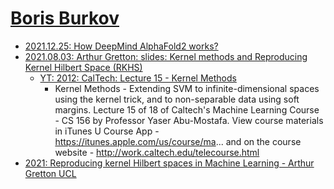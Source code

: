 # [Boris Burkov](http://burkov.net)

* [2021.12.25: How DeepMind AlphaFold2 works?](http://burkov.net/2021-12-25-1/)
* [2021.08.03: Arthur Gretton: slides: Kernel methods and Reproducing Kernel Hilbert Space (RKHS)](http://burkov.net/2021-08-03-1/)
  * [YT: 2012: CalTech:  Lecture 15 - Kernel Methods](https://www.youtube.com/watch?v=XUj5JbQihlU)
    * Kernel Methods - Extending SVM to infinite-dimensional spaces using the kernel trick, and to non-separable data using soft margins. Lecture 15 of 18 of Caltech's Machine Learning Course - CS 156 by Professor Yaser Abu-Mostafa. View course materials in iTunes U Course App - https://itunes.apple.com/us/course/ma... and on the course website - http://work.caltech.edu/telecourse.html 
* [2021: Reproducing kernel Hilbert spaces in Machine Learning -  Arthur Gretton UCL](https://www.gatsby.ucl.ac.uk/~gretton/coursefiles/Slides4A.pdf)
 
